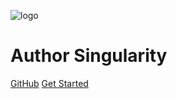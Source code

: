 <!-- _coverpage.md -->

![logo](image/icon.jpg)

# Author Singularity

[GitHub](https://github.com/docsifyjs/docsify/)
[Get Started](README.md)